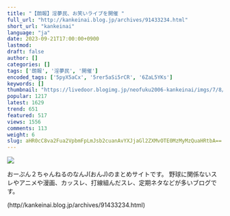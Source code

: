 ```yaml
---
title: "【朗報】淫夢民、お笑いライブを開催 "
full_url: "http://kankeinai.blog.jp/archives/91433234.html"
short_url: "kankeinai"
language: "ja"
date: 2023-09-21T17:00:00+0900
lastmod: 
draft: false
author: []
categories: []
tags: ['朗報', '淫夢民', '開催']
encoded_tags: ['5pyX5aCx', '5rer5aSi5rCR', '6ZaL5YKs']
keywords: []
thumbnail: "https://livedoor.blogimg.jp/neofuku2006-kankeinai/imgs/7/8/7817ed34-s.jpg"
popular: 1217
latest: 1629
trend: 651
featured: 517
views: 1556
comments: 113
weight: 6
slug: aHR0cC8va2Fua2VpbmFpLmJsb2cuanAvYXJjaGl2ZXMvOTE0MzMyMzQuaHRtbA==
---
```


![](https://livedoor.blogimg.jp/neofuku2006-kankeinai/imgs/7/8/7817ed34-s.jpg)

<div> <p id='blog-description'>おーぷん２ちゃんねるのなんJ(おんJ)のまとめサイトです。 野球に関係ないスレやアニメや漫画、カッスレ、打線組んだスレ、定期ネタなどが多いブログです。</p> </div>

(http//kankeinai.blog.jp/archives/91433234.html)
